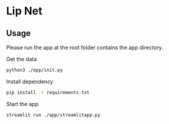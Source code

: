 # Lip Net

## Usage

Please run the app at the root folder contains the app directory.

Get the data

```bash
python3 ./app/init.py
```

Install dependency

```bash
pip install -r requirements.txt
```

Start the app

```bash
streamlit run ./app/streamlitapp.py
```

